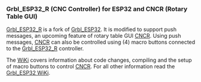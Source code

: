 

### Grbl_ESP32_R (CNC Controller) for ESP32 and CNCR (Rotary Table GUI)

[Grbl_ESP32_R](https://github.com/MetalWorkerTools/Grbl_Esp32_R) is a fork of [Grbl_ESP32](https://github.com/bdring/Grbl_Esp32). It is modified to support push messages, an upcoming feature of rotary table GUI [CNCR](https://github.com/MetalWorkerTools/CNCR). Using push messages, [CNCR](https://github.com/MetalWorkerTools/CNCR) can also be controlled using (4) macro buttons connected to the [Grbl_ESP32_R](https://github.com/MetalWorkerTools/Grbl_Esp32_R) controller.

The [WiKi](https://github.com/MetalWorkerTools/Grbl_Esp32_R/wiki) covers information about code changes, compiling and the setup of macro buttons to control [CNCR](https://github.com/MetalWorkerTools/CNCR). For all other information read the [Grbl_ESP32 WiKi](https://github.com/bdring/Grbl_Esp32/wiki).
